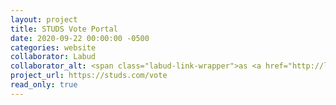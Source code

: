```yaml
---
layout: project
title: STUDS Vote Portal
date: 2020-09-22 00:00:00 -0500
categories: website
collaborator: Labud
collaborator_alt: <span class="labud-link-wrapper">as <a href="http://labud.nyc">Labud</a></span>
project_url: https://studs.com/vote
read_only: true
---
```

